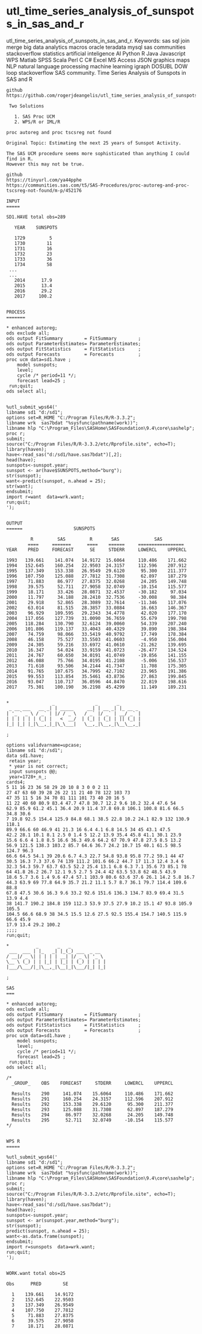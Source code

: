 # utl_time_series_analysis_of_sunspots_in_sas_and_r
utl_time_series_analysis_of_sunspots_in_sas_and_r. Keywords: sas sql join merge big data analytics macros oracle teradata mysql sas communities stackoverflow statistics artificial inteligence AI Python R Java Javascript WPS Matlab SPSS Scala Perl C C# Excel MS Access JSON graphics maps NLP natural language processing machine learning igraph DOSUBL DOW loop stackoverflow SAS community.
    Time Series Analysis of Sunspots in SAS and R

    github
    https://github.com/rogerjdeangelis/utl_time_series_analysis_of_sunspots_in_sas_and_r

     Two Solutions

       1. SAS Proc UCM
       2. WPS/R or IML/R

    proc autoreg and proc tscsreg not found

    Original Topic: Estimating the next 25 years of Sunspot Activity.

    The SAS UCM procedure seems more sophisticated than anything I could find in R.
    However this may not be true.

    github
    https://tinyurl.com/ya44pphe
    https://communities.sas.com/t5/SAS-Procedures/proc-autoreg-and-proc-tscsreg-not-found/m-p/452176

    INPUT
    =====

    SD1.HAVE total obs=289

       YEAR    SUNSPOTS

       1729         5
       1730        11
       1731        16
       1732        23
       1733        36
       1734        58
     ...
     ...
       2014      17.9
       2015      13.4
       2016      29.2
       2017     100.2


    PROCESS
    =======

    * enhanced autoreg;
    ods exclude all;
    ods output FitSummary        = FitSummary        ;
    ods output ParameterEstimates= ParameterEstimates;
    ods output FitStatistics     = FitStatistics     ;
    ods output Forecasts         = Forecasts         ;
    proc ucm data=sd1.have ;
        model sunspots;
        level;
        cycle /* period=11 */;
        forecast lead=25 ;
     run;quit;
    ods select all;


    %utl_submit_wps64('
    libname sd1 "d:/sd1";
    options set=R_HOME "C:/Program Files/R/R-3.3.2";
    libname wrk  sas7bdat "%sysfunc(pathname(work))";
    libname hlp "C:\Program_Files\SASHome\SASFoundation\9.4\core\sashelp";
    proc r;
    submit;
    source("C:/Program Files/R/R-3.3.2/etc/Rprofile.site", echo=T);
    library(haven);
    have<-read_sas("d:/sd1/have.sas7bdat")[,2];
    head(have);
    sunspots<-sunspot.year;
    sunspot <- ar(have$SUNSPOTS,method="burg");
    str(sunspot);
    want<-predict(sunspot, n.ahead = 25);
    str(want);
    endsubmit;
    import r=want  data=wrk.want;
    run;quit;
    ');


    OUTPUT
    ======                   SUNSPOTS

             R         SAS         R       SAS             SAS
            ====     =======      ====    ======     =================
    YEAR    PRED     FORECAST      SE     STDERR     LOWERCL    UPPERCL

    1993   139.661    141.074   14.9172  15.6064     110.486    171.662
    1994   152.645    160.254   22.9503  24.3157     112.596    207.912
    1995   137.349    153.338   26.9549  29.6120      95.300    211.377
    1996   107.750    125.088   27.7812  31.7308      62.897    187.279
    1997    71.883     86.977   27.8375  32.0268      24.205    149.748
    1998    39.575     52.711   27.9058  32.0749     -10.154    115.577
    1999    18.171     33.426   28.0871  32.4537     -30.182     97.034
    2000    11.797     34.188   28.2410  32.7536     -30.008     98.384
    2001    29.918     52.865   28.3089  32.7614     -11.346    117.076
    2002    63.014     81.515   28.3857  33.0884      16.663    146.367
    2003    96.929    109.595   29.2343  34.4778      42.020    177.170
    2004   117.056    127.739   31.0090  36.7659      55.679    199.798
    2005   118.284    130.790   32.6124  39.0060      54.339    207.240
    2006   101.806    119.137   33.4043  40.4329      39.890    198.384
    2007    74.759     98.066   33.5419  40.9792      17.749    178.384
    2008    46.158     75.527   33.5503  41.0603      -4.950    156.004
    2009    24.305     59.216   33.6972  41.0610     -21.262    139.695
    2010    16.347     54.024   33.9159  41.0723     -26.477    134.524
    2011    24.767     60.650   34.0191  41.0749     -19.856    141.155
    2012    46.088     75.766   34.0195  41.2108      -5.006    156.537
    2013    71.618     93.506   34.2144  41.7347      11.708    175.305
    2014    91.765    107.675   34.7995  42.7102      23.965    191.386
    2015    99.553    113.854   35.5461  43.8736      27.863    199.845
    2016    93.047    110.717   36.0596  44.8470      22.819    198.616
    2017    75.301    100.190   36.2198  45.4299      11.149    189.231


    *                _               _       _
     _ __ ___   __ _| | _____     __| | __ _| |_ __ _
    | '_ ` _ \ / _` | |/ / _ \   / _` |/ _` | __/ _` |
    | | | | | | (_| |   <  __/  | (_| | (_| | || (_| |
    |_| |_| |_|\__,_|_|\_\___|   \__,_|\__,_|\__\__,_|

    ;

    options validvarname=upcase;
    libname sd1 "d:/sd1";
    data sd1.have;
     retain year;
     * year is not correct;
     input sunspots @@;
     year=1728+_n_;
    cards4;
    5 11 16 23 36 58 29 20 10 8 3 0 0 2 11
    27 47 63 60 39 28 26 22 11 21 40 78 122 103 73
    47 35 11 5 16 34 70 81 111 101 73 40 20 16 5
    11 22 40 60 80.9 83.4 47.7 47.8 30.7 12.2 9.6 10.2 32.4 47.6 54
    62.9 85.9 61.2 45.1 36.4 20.9 11.4 37.8 69.8 106.1 100.8 81.6 66.5 34.8 30.6
    7 19.8 92.5 154.4 125.9 84.8 68.1 38.5 22.8 10.2 24.1 82.9 132 130.9 118.1
    89.9 66.6 60 46.9 41 21.3 16 6.4 4.1 6.8 14.5 34 45 43.1 47.5
    42.2 28.1 10.1 8.1 2.5 0 1.4 5 12.2 13.9 35.4 45.8 41.1 30.1 23.9
    15.6 6.6 4 1.8 8.5 16.6 36.3 49.6 64.2 67 70.9 47.8 27.5 8.5 13.2
    56.9 121.5 138.3 103.2 85.7 64.6 36.7 24.2 10.7 15 40.1 61.5 98.5 124.7 96.3
    66.6 64.5 54.1 39 20.6 6.7 4.3 22.7 54.8 93.8 95.8 77.2 59.1 44 47
    30.5 16.3 7.3 37.6 74 139 111.2 101.6 66.2 44.7 17 11.3 12.4 3.4 6
    32.3 54.3 59.7 63.7 63.5 52.2 25.4 13.1 6.8 6.3 7.1 35.6 73 85.1 78
    64 41.8 26.2 26.7 12.1 9.5 2.7 5 24.4 42 63.5 53.8 62 48.5 43.9
    18.6 5.7 3.6 1.4 9.6 47.4 57.1 103.9 80.6 63.6 37.6 26.1 14.2 5.8 16.7
    44.3 63.9 69 77.8 64.9 35.7 21.2 11.1 5.7 8.7 36.1 79.7 114.4 109.6 88.8
    67.8 47.5 30.6 16.3 9.6 33.2 92.6 151.6 136.3 134.7 83.9 69.4 31.5 13.9 4.4
    38 141.7 190.2 184.8 159 112.3 53.9 37.5 27.9 10.2 15.1 47 93.8 105.9 105.5
    104.5 66.6 68.9 38 34.5 15.5 12.6 27.5 92.5 155.4 154.7 140.5 115.9 66.6 45.9
    17.9 13.4 29.2 100.2
    ;;;;
    run;quit;

    *          _       _   _
     ___  ___ | |_   _| |_(_) ___  _ __
    / __|/ _ \| | | | | __| |/ _ \| '_ \
    \__ \ (_) | | |_| | |_| | (_) | | | |
    |___/\___/|_|\__,_|\__|_|\___/|_| |_|

    ;

    SAS
    ===

    * enhanced autoreg;
    ods exclude all;
    ods output FitSummary        = FitSummary        ;
    ods output ParameterEstimates= ParameterEstimates;
    ods output FitStatistics     = FitStatistics     ;
    ods output Forecasts         = Forecasts         ;
    proc ucm data=sd1.have ;
        model sunspots;
        level;
        cycle /* period=11 */;
        forecast lead=25 ;
     run;quit;
    ods select all;

    /*
      _GROUP_    OBS    FORECAST     STDERR     LOWERCL    UPPERCL

      Results    290     141.074    15.6064     110.486    171.662
      Results    291     160.254    24.3157     112.596    207.912
      Results    292     153.338    29.6120      95.300    211.377
      Results    293     125.088    31.7308      62.897    187.279
      Results    294      86.977    32.0268      24.205    149.748
      Results    295      52.711    32.0749     -10.154    115.577
    */


    WPS R
    =====

    %utl_submit_wps64('
    libname sd1 "d:/sd1";
    options set=R_HOME "C:/Program Files/R/R-3.3.2";
    libname wrk  sas7bdat "%sysfunc(pathname(work))";
    libname hlp "C:\Program_Files\SASHome\SASFoundation\9.4\core\sashelp";
    proc r;
    submit;
    source("C:/Program Files/R/R-3.3.2/etc/Rprofile.site", echo=T);
    library(haven);
    have<-read_sas("d:/sd1/have.sas7bdat");
    head(have);
    sunspots<-sunspot.year;
    sunspot <- ar(sunspot.year,method="burg");
    str(sunspot);
    predict(sunspot, n.ahead = 25);
    want<-as.data.frame(sunspot);
    endsubmit;
    import r=sunspots  data=wrk.want;
    run;quit;
    ');


    WORK.want total obs=25

    Obs      PRED        SE

      1    139.661    14.9172
      2    152.645    22.9503
      3    137.349    26.9549
      4    107.750    27.7812
      5     71.883    27.8375
      6     39.575    27.9058
      7     18.171    28.0871

